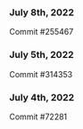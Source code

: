 ### July 8th, 2022

Commit #255467

### July 5th, 2022

Commit #314353


### July 4th, 2022

Commit #72281
